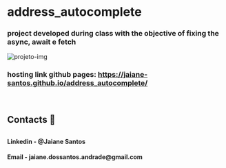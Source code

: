 # address_autocomplete

### project developed during class with the objective of fixing the async, await e fetch

![projeto-img](https://user-images.githubusercontent.com/89946700/235163638-fb6247b6-69fb-4383-bd6a-4bced1b125cf.jpeg)

### hosting link github pages:  https://jaiane-santos.github.io/address_autocomplete/
</br> 

<h2>Contacts 📧<h2/>
 <h4>  Linkedin - @Jaiane Santos<h4/>  
 <h4>  Email - jaiane.dossantos.andrade@gmail.com<h4/>
